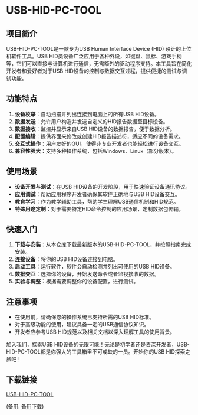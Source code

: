 # USB-HID-PC-TOOL

## 项目简介

USB-HID-PC-TOOL是一款专为USB Human Interface Device (HID) 设计的上位机软件工具。USB HID类设备广泛应用于各种外设，如键盘、鼠标、游戏手柄等，它们可以直接与计算机进行通信，无需额外的驱动程序支持。本工具旨在简化开发者和爱好者对于USB HID设备的控制与数据交互过程，提供便捷的测试与调试功能。

## 功能特点

1. **设备枚举**：自动扫描并列出连接到电脑上的所有USB HID设备。
2. **数据发送**：允许用户构造并发送自定义的HID报告数据至目标设备。
3. **数据接收**：监控并显示来自USB HID设备的数据报告，便于数据分析。
4. **配置编辑**：提供界面来修改或创建HID报告描述符，适应不同的设备需求。
5. **交互式操作**：用户友好的GUI，使得非专业开发者也能轻松进行设备交互。
6. **兼容性强大**：支持多种操作系统，包括Windows、Linux（部分版本）。

## 使用场景

- **设备开发与测试**：在USB HID设备的开发阶段，用于快速验证设备通讯协议。
- **应用调试**：帮助应用程序开发者确保其软件正确地与USB HID设备交互。
- **教育学习**：作为教学辅助工具，帮助学生理解USB通信机制和HID规范。
- **特殊用途定制**：对于需要特定HID命令控制的应用场景，定制数据包传输。

## 快速入门

1. **下载与安装**：从本仓库下载最新版本的USB-HID-PC-TOOL，并按照指南完成安装。
2. **连接设备**：将你的USB HID设备连接到电脑。
3. **启动工具**：运行软件，软件会自动检测并列出可使用的USB HID设备。
4. **数据交互**：选择你的设备，开始发送命令或者监视接收的数据。
5. **实验与调整**：根据需要调整你的设备配置，进行测试。

## 注意事项

- 在使用前，请确保您的操作系统已支持所需的USB HID标准。
- 对于高级功能的使用，建议具备一定的USB通信协议知识。
- 开发者应参考USB HID规范以及相关文档以深入理解工具的使用背景。

加入我们，探索USB HID设备的无限可能！无论是初学者还是资深开发者，USB-HID-PC-TOOL都是你强大的工具箱里不可或缺的一员。开始你的USB HID探索之旅吧！

## 下载链接
[USB-HID-PC-TOOL](https://pan.quark.cn/s/fa0f494ce741) 

(备用: [备用下载](https://pan.baidu.com/s/1YxN5cXeDmzKWwFexWVwQhw?pwd=1234))
